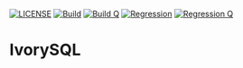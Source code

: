 [![LICENSE](https://img.shields.io/badge/license-Apache--2.0-blue?logo=apache)](https://github.com/rasifr/IvorySQL_/blob/REL_14_STABLE/LICENSE)
[![Build](https://github.com/rasifr/IvorySQL_/actions/workflows/build.yml/badge.svg?branch=test&event=push)](https://github.com/rasifr/IvorySQL_/actions/workflows/build.yml)
[![Build Q](https://github.com/rasifr/IvorySQL_/actions/workflows/build.yml/badge.svg?branch=test&event=push)](https://github.com/rasifr/IvorySQL_/actions?query=workflow%3A%22build%22+branch%3Atest)
[![Regression](https://github.com/rasifr/IvorySQL_/actions/workflows/test.yml/badge.svg?branch=test&event=push)](https://github.com/rasifr/IvorySQL_/actions/workflows/test.yml)
[![Regression Q](https://github.com/rasifr/IvorySQL_/actions/workflows/test.yml/badge.svg?branch=test&event=push)](https://github.com/rasifr/IvorySQL_/actions?query=workflow%3A%22test%22+branch%3Atest)


# IvorySQL
